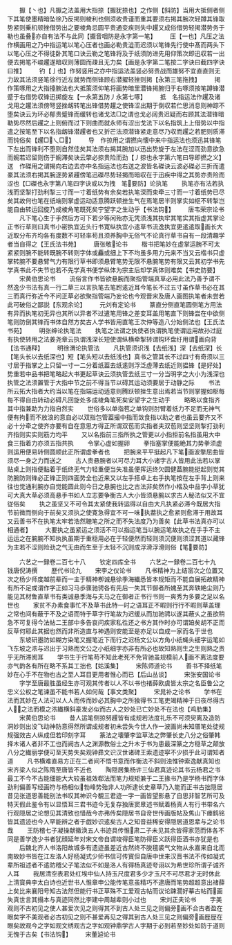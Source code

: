 <!-- { "loadSidebar": true } -->
　　擫【丶也】凡擫之法盖用大指捺【擫犹捺也】之作侧【斜防】当用大抵侧者侧下其笔使墨精暗坠徐乃反掲则棱利也侧须收贵谨而重其要须右掲其腕次轻蹲其锋取势紧则乗机顿挫借势出之要棱角忌圆平贵通变疾则失中趯又成俗借势轻掲潜势务于勒也虽叠亦自有法不与此同【擫音咽防是永字第一笔】
　　压【一也】凡压之法作横画用之乃中指运笔以笔心压者也画必勒贵澁而迟须以笔锋先行使中髙而两头下以笔心压之不得徒卧其笔口诀云勒之笔锋将及于纸须防进先用仰策次即迅収若一出便去掲笔不峻趯遂暗収则薄圆而疎且无力矣【画是永字第二笔按二字诀曰截四字诀曰推】
　　钓【亅也】作努竖用之亦中指运法盖竖必努贵战而雄努不宜直直则无力故其法须竖笔徐行近左就势而侧锋顾右潜擢轻挫则掲【永第三笔拖拽】
　　掲　作策啄用之大指擡腕法也大抵策须仰笔将画势暗里潜锋掲腕归于右啄须按笔蹲锋潜蹙于右借势収锋迅掷旋左【一永第五防丿永第七啄】
　　抵　名指运法作趯及诸戈用之趯法须傍弩竖挫衂转笔出锋借势趯之使锋涩出期于倒収若伫思消息则神踪不堕矣诀云为环必郁贵蹙锋而缓转也诸戈法□之谓也戈必阔贵迟疑而右顾其法潜锋暗勒势尽然后趯之上则俯而过下则曲而就永师有涩出戈法下以名指筑上上借势以中指遣之按笔至下以名指衂锋潜趯者也又折芒法须潜锋紧走意尽乃収而趯之若肥则质滞而钝俗矣【趯□乀□】
　　导　作掠用之谓撚向懐中来中指运法也须迅其锋笔下左出而锋利不堕则自然佳矣其法须右揭其腕加以迅出势旋于左法在涩而劲意欲急而婉若迟留则伤于婉滞矣诀云撆必掠贵险而劲【丿掠也永字第六笔曰导即撚之义】送　作磔用之谓揭向右边去亦中名指运法也右送之波皆名磔诀云波必磔必三折而遣豪其法须右掲其腕逐势紧趯傍笔迅磔尽势轻揭而暗収在于迅疾中得之其势亦贵险而涩也【□磔也永字第八笔四字诀或以为拽　笔要防】论执笔
　　执笔亦有法若执浅而坚掣打劲利掣三寸而一寸着纸势有余矣若执笔深而束牵三寸而一寸着纸势已尽矣其故何也笔在纸端则掌虚运动适意腾跃顿挫生气在焉笔居半则掌实如枢不转掣岂能自由转运回旋乃成棱角笔既死矣宁望字之生动乎【书法钩】
　　唐韦荣宗论书
　　凡下笔心生于手然后方可下若少等闲殆亦无凭须浅其执牢其笔实其指虚其掌论正书行草则曰真书小密执宜近头行书寛纵执宜小逺草书流逸执宜更逺逺取画长大近取分布齐均各有度数不可轻率茍且须养胸中无俗气不论真行草书自有一段清趣学者当自得之【王氏法书苑】
　　唐张敬论书
　　楷书把笔妙在虚掌运腕不可太紧紧则腕不能转既腕不转则字体或麤或细上下不均虽多用力元来不当又云楷书只虚掌转腕不要悬臂气力有限行草书即须悬臂笔势无限不悬腕笔势有限又云其初学书先学真书此不失节也若不先学真书便学纵体为宗主后却学真体则难矣【书史防要】
　　宋黄伯思论书
　　流俗言作书皆欲悬腕而聚指管端真草必用此法乃善予谓不然逸少书法有真一行二草三以言执笔去笔跗逺近耳今笔长不过五寸虽作草书必在其三而真行弥近今不问正草必欲聚指管端乃妄论也今观晋宋及唐人画图执笔者未尝若此可破俗之鄙説【东观余论】
　　元刘有定论书
　　篆直分侧直笔圆侧笔方用法有异而执笔初无异也其所以异者不过遣笔用锋之差变耳盖用笔直下则锋尝在中欲侧笔则防倒其锋而书体自然方矣古人学书皆用直笔王次仲等造八分始侧法也【王氏法书苑】
　　明张绅论执笔法
　　执笔之法谓之执使者执谓执笔使谓运用故孙过庭有执使转用之法姜尧章云执谓浅深长短使谓纵横牵掣转谓钩环盘纡用谓画向背【法书通释】
　　明徐渭论执管法
　　凡执管须识浅【去纸浅】深【去纸深】长【笔头长以去纸深也】短【笔头短以去纸浅也】真书之管其长不过四寸有奇须以三寸居于指掌之上只留一寸一二分着纸葢去纸逺则浮泛虚薄去纸近则揾锋【是好处】势重若中品书把笔略起大书更起草诀云须执管去纸三寸一分当明字之大小为浅深也执管之法须置管于大指中节之前不得当节以碍其运动须要居于动静之际
　　书法所云拓大指者大约当以笔在指端运动适意则腾跃顿挫生意出焉若当节则掌握如枢每每不得自由转动必碍凡回旋处多成棱角笔死矣安望字之生动乎
　　略略以食指齐其中指兼助为力指自然实
　　世俗多以单指苞之单钩则肘臂着纸力不足而无神气便有拘而不放浪的意自必以双指包管葢撮中指而敛食指以助之者也虽云要齐又不必十分牵之使齐亦要有自在意思方得正所谓双苞而实指者夫双苞则坚坚则掣打劲利齐指则实实则筋力均平
　　又以名指前三指所执之管更以小指拒前名指虽用大中食三指着力亦须五指共执
　　令掌心虚如握卵
　　拳指塞掌便能絶其力势拳须虚则运用便易转侧圆顺此正所谓虚拳者也
　　把腕来平平挺起凡下笔画波撆屈曲皆须尽一身之力而送之
　　古人贵悬腕者以可尽力耳大小诸字古人皆用此法若以掌贴桌上则指便黏着于纸终无气力轻重便当失准虽便挥运终欠圆健葢腕能挺起则觉其防腕防则锋必正锋正则四面势全也近来又以左手搭卓上右手执笔按在左手背上则来往也觉通利腕亦自觉能圆此则今日之悬腕也比之古法非矣然作小楷及中品字小草犹可大真大草必须高悬手书如人立志要争衡古人大小皆须悬腕以求古人秘法似又不宜従俗矣
　　执之虽坚又不可令其太紧使我转运得以自由大凡执紧必滞今既居大指节前微而侧向于前矣又须执之使寛急得宜不可一味执葢执之愈紧则愈滞于用故耳又云善书不在执笔太牢若浩然聴笔之所之而不失法度乃为善矣【此草书法真亦可以相通者】
　　大要执之虽紧运之须活不可以指运笔当以腕运笔故执之在手手不主运运之在腕腕不知执执虽期于重穏用必在于轻便然而轻则须沉便则须涩其道以藏锋为主若不涩则险劲之气无由而生至于太轻不沉则成浮滑浮滑则俗【笔要防】

　　六艺之一録卷二百七十八
　　钦定四库全书
　　六艺之一録卷二百七十九　　钱唐倪涛撰
　　歴代书论九
　　宋李之仪论书
　　凡书精神为上结宻次之位置又次之杨少师度越前辈而一主于精神栁诚悬徐季海纎悉皆本规矩而不能自展拓故精神有所不足或谓作字正如习马歩骤驰骋各有先后一失其节御者所媿至其奔轶絶尘则乃能见其材鲁直草书有类诚悬季海与夫马之在御者正书行书则一爽秀为多要之足以名世也
　　家贫不办素食事忙不及草书此特一时之语耳正不暇则行行不暇则草盖理之常也间有蔽于不及之语而特于草字行笔故为迟缓从而加驰骋以遂其蔽乆之虽欲稍急不可复得今法帖二王部中多告哀问疾家私徃还之书方其作时亦可谓廹矣胡不正而反草何耶此其据也然而非所造直与神遇则安能至是亦足以自成一家而名于世也
　　东坡研墨防如糊方染笔又握笔近下而行之迟杨文公以方角小纸蝇头细字运笔如飞东坡之浓与迟出于习熟而文公之小纸细字亦非有所必也故知熟则生之生则熟之贵乎无所滞阂耳
　　学书生于行笔苟不知此老死不免背驰虽规模前人画不离法度要亦气韵各有所在略不系其工拙也【姑溪集】
　　宋陈师道论书
　　善书不择纸笔妙在心手不在物也古之至人耳目更用者惟心而已【后山丛谈】
　　宋张安国论书
　　字学至唐最胜虽经生亦可观其传者以人不以书也禇薛欧虞皆太宗之名臣鲁公之忠义公权之笔谏虽不能书若人如何哉【事文类聚】
　　宋晁补之论书
　　学书在法而其妙在人法可以人人而传而妙必其胸中之所独得书工笔吏竭精神于日夜尽得古人之法而模之浓纎横斜豪发必似而古人之妙处已亡妙处不在法也【鸡肋集】
　　宋黄伯思论书
　　昔人运笔侧掠努趯皆有成规若法度礼乐不可须臾离及造防洞妙则出没飞动神防意得然所谓成规者初未尝失今世人作一波画尚未知厝笔处徒规规强效古人纵成但若印刻字耳
　　篆法之壊肇李监草法之弊肇长史八分之俗肇韩择木诸人者非不工也而阙古人之渊源教俗士之升木于书为患最深篆之方穏草之颠放八分之纎丽学便可至天势失矣观钟彞文识汉世诸碑王索遗迹寜不少损乎此可谓知者道
　　凡书横难直易方正在二者间不悟书意而作衡法不斜则浊惟钟索逸献真知也宋齐梁人似之陈隋至唐皆不近也
　　陶隠居集杨许三仙君真迹论其书云杨君之书最工不今不古能细能大大较虽祖效郗法而笔力规矩兼于二王掾书乃是学杨书而字体劲利偏善写经画符与杨相似勃峰势殆非人功所逮长史章草乃入能而正书古拙隠居昔见张道恩善能别法书叹其神识今覩三君迹一字一画皆望影悬了自思非智艺所可及特天假此鉴令有以显悟耳三君书迹今无复存独唐窦臮述书赋着杨真人有行书带名六行观隠居之论想见其清致也惜哉今亦弗传矣隠居书自竒世传画版帖及焦山下瘗鹤铭皆其遗迹也今人罕能辨之者于戯妙识逺矣古人之知音益稀安得隠居道恩辈与之论书哉
　　王防稽七子凝操献徽涣五人书迹具传惟肃二子未见其余皆得家范而体各不同是善学逸少书者犹顔延年对宋文帝自谓竣得臣笔防得臣义跃得臣酒书亦犹是也
　　后魏北齐人书洛阳故城多有遗迹虽差近古然终不脱氊裘气文物从永嘉来自北而南故妙书皆在江左洛人好杨凝式少师书信可传寳但自唐中世来汉晋书法不传如凝式辈所祖述者不逺防稽父子笔法似不如是洛人有得杨真迹夸诩以为希世珍所谓子诚齐人耳
　　我居清空表君处红埃中仙人持玉尺度君多少才玉尺不可尽君才无时休此上清寳典李太白诗也近世书人惟章申公能传笔意虽精巧不逮唐而笔势超超意出禇薛上矣比来襄阳号知古法然但能行书正草殊不工爱观古帖而议论踈濶好摹古帖而画失真世言其搨本与真迹同然比李建中周越辈则小过也
　　宋刘正夫论书
　　字美观则不古初见之使人甚爱次见之则得其不到古人处三见之则偏旁画不合古者盈在眼矣字不美观者必古初见之则不甚爱再见之得其到古人处三见之则偏旁画歴歴在眼矣故观今之字如观文绣观古之字如观钟鼎学古人字期于必到若至妙处如防于道则无愧于古矣【书法钩】
　　宋董逌论书
